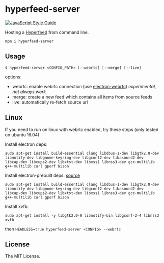 # hyperfeed-server

[![JavaScript Style Guide](https://img.shields.io/badge/code%20style-standard-brightgreen.svg)](http://standardjs.com/)

Hosting a [Hyperfeed](https://github.com/poga/hyperfeed) from command line.

`npm i hyperfeed-server`

## Usage

`$ hyperfeed-server <CONFIG_PATH> [--webrtc] [--merge] [--live]`

options:

* webrtc: enable webrtc connection (use [electron-webrtc](https://github.com/mappum/electron-webrtc)) *experimental, not always work*
* merge: create a new feed which contains all items from source feeds
* live: automatically re-fetch source url

## Linux

If you need to run on linux with webrtc enabled, try these steps (only tested on ubuntu 16.04)

Install electron deps:
```
sudo apt-get install build-essential clang libdbus-1-dev libgtk2.0-dev libnotify-dev libgnome-keyring-dev libgconf2-dev libasound2-dev libcap-dev libcups2-dev libxtst-dev libxss1 libnss3-dev gcc-multilib g++-multilib curl gperf bison
```

Install electron-prebuilt deps: [source](https://github.com/electron-userland/electron-prebuilt/issues/92#issuecomment-181895095)
```
sudo apt-get install build-essential clang libdbus-1-dev libgtk2.0-dev libnotify-dev libgnome-keyring-dev libgconf2-dev libasound2-dev libcap-dev libcups2-dev libxtst-dev libxss1 libnss3-dev gcc-multilib g++-multilib curl gperf bison
```

Install xvfb:
```
sudo apt-get install -y libgtk2.0-0 libnotify-bin libgconf-2-4 libnss3 xvfb
```

then `HEADLESS=true hyperfeed-server <CONFIG> --webrtc`

## License

The MIT License.
